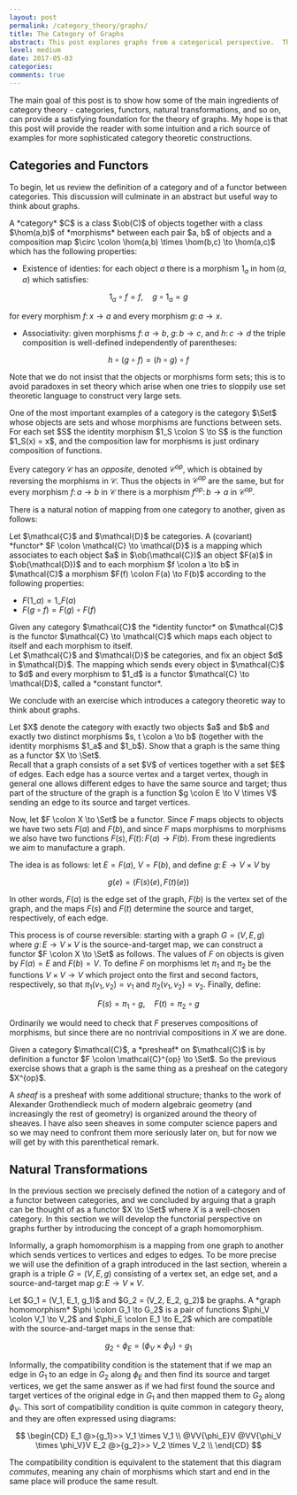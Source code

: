 ```yaml
---
layout: post
permalink: /category_theory/graphs/
title: The Category of Graphs 
abstract: This post explores graphs from a categorical perspective.  The focus is on introducing some of the key ideas of category theory in a familiar setting; in future posts we may see how category can clarify some difficult constructions in graph theory.
level: medium 
date: 2017-05-03
categories: 
comments: true
---
```


The main goal of this post is to show how some of the main ingredients of category theory - categories, functors, natural transformations, and so on, can provide a satisfying foundation for the theory of graphs.
My hope is that this post will provide the reader with some intuition and a rich source of examples for more sophisticated category theoretic constructions.

## Categories and Functors

To begin, let us review the definition of a category and of a functor between categories.
This discussion will culminate in an abstract but useful way to think about graphs.

<div class="definition">
A *category* $C$ is a class $\ob(C)$ of objects together with a class $\hom(a,b)$ of *morphisms* between each pair $a, b$ of objects and a composition map $\circ \colon \hom(a,b) \times \hom(b,c) \to \hom(a,c)$ which has the following properties:

- Existence of identies: for each object $a$ there is a morphism $1_a$ in $\hom(a, a)$ which satisfies:

$$1_a \circ f = f, \quad g \circ 1_a = g$$

for every morphism $f \colon x \to a$ and every morphism $g \colon a \to x$.

- Associativity: given morphisms $f \colon a \to b$, $g \colon b \to c$, and $h \colon c \to d$ the triple composition is well-defined independently of parentheses:

$$h \circ (g \circ f) = (h \circ g) \circ f$$

</div>

Note that we do not insist that the objects or morphisms form sets; this is to avoid paradoxes in set theory which arise when one tries to sloppily use set theoretic language to construct very large sets.

<div class="example">
One of the most important examples of a category is the category $\Set$ whose objects are sets and whose morphisms are functions between sets.
For each set $S$ the identity morphism $1_S \colon S \to S$ is the function $1_S(x) = x$, and the composition law for morphisms is just ordinary composition of functions.
</div>

Every category $\mathcal{C}$ has an *opposite*, denoted $\mathcal{C}^{op}$, which is obtained by reversing the morphisms in $\mathcal{C}$.
Thus the objects in $\mathcal{C}^{op}$ are the same, but for every morphism $f \colon a \to b$ in $\mathcal{C}$ there is a morphism $f^{op} \colon b \to a$ in $\mathcal{C}^{op}$.

There is a natural notion of mapping from one category to another, given as follows:

<div class="definition">
Let $\mathcal{C}$ and $\mathcal{D}$ be categories.
A (covariant) *functor* $F \colon \mathcal{C} \to \mathcal{D}$ is a mapping which associates to each object $a$ in $\ob(\mathcal{C})$ an object $F(a)$ in $\ob(\mathcal{D})$ and to each morphism $f \colon a \to b$ in $\mathcal{C}$ a morphism $F(f) \colon F(a) \to F(b)$ according to the following properties:

- $F(1\_a) = 1\_{F(a)}$
- $F(g \circ f) = F(g) \circ F(f)$

</div>

<div class="example">
Given any category $\mathcal{C}$ the *identity functor* on $\mathcal{C}$ is the functor $\mathcal{C} \to \mathcal{C}$ which maps each object to itself and each morphism to itself.
</div>

<div class="example">
Let $\mathcal{C}$ and $\mathcal{D}$ be categories, and fix an object $d$ in $\mathcal{D}$.
The mapping which sends every object in $\mathcal{C}$ to $d$ and every morphism to $1_d$ is a functor $\mathcal{C} \to \mathcal{D}$, called a *constant functor*.
</div>

We conclude with an exercise which introduces a category theoretic way to think about graphs.

<div class="exercise">
Let $X$ denote the category with exactly two objects $a$ and $b$ and exactly two distinct morphisms $s, t \colon a \to b$ (together with the identity morphisms $1_a$ and $1_b$).
Show that a graph is the same thing as a functor $X \to \Set$.
<div>
<div class="solution">
Recall that a graph consists of a set $V$ of vertices together with a set $E$ of edges.
Each edge has a source vertex and a target vertex, though in general one allows different edges to have the same source and target; thus part of the structure of the graph is a function $g \colon E \to V \times V$ sending an edge to its source and target vertices. 

Now, let $F \colon X \to \Set$ be a functor.
Since $F$ maps objects to objects we have two sets $F(a)$ and $F(b)$, and since $F$ maps morphisms to morphisms we also have two functions $F(s), F(t) \colon F(a) \to F(b)$.
From these ingredients we aim to manufacture a graph.

The idea is as follows: let $E = F(a)$, $V = F(b)$, and define $g \colon E \to V \times V$ by

$$g(e) = (F(s)(e), F(t)(e))$$

In other words, $F(a)$ is the edge set of the graph, $F(b)$ is the vertex set of the graph, and the maps $F(s)$ and $F(t)$ determine the source and target, respectively, of each edge.

This process is of course reversible: starting with a graph $G = (V, E, g)$ where $g \colon E \to V \times V$ is the source-and-target map, we can construct a functor $F \colon X \to \Set$ as follows.
The values of $F$ on objects is given by $F(a) = E$ and $F(b) = V$.
To define $F$ on morphisms let $\pi_1$ and $\pi_2$ be the functions $V \times V \to V$ which project onto the first and second factors, respectively, so that $\pi_1(v_1, v_2) = v_1$ and $\pi_2(v_1, v_2) = v_2$.
Finally, define:

$$F(s) = \pi_1 \circ g, \quad F(t) = \pi_2 \circ g$$

Ordinarily we would need to check that $F$ preserves compositions of morphisms, but since there are no nontrivial compositions in $X$ we are done.
</div>

<div class="remark">
Given a category $\mathcal{C}$, a *presheaf* on $\mathcal{C}$ is by definition a functor $F \colon \mathcal{C}^{op} \to \Set$.
So the previous exercise shows that a graph is the same thing as a presheaf on the category $X^{op}$.

A *sheaf* is a presheaf with some additional structure; thanks to the work of Alexander Grothendieck much of modern algebraic geometry (and increasingly the rest of geometry) is organized around the theory of sheaves.
I have also seen sheaves in some computer science papers and so we may need to confront them more seriously later on, but for now we will get by with this parenthetical remark.
</div>

## Natural Transformations

In the previous section we precisely defined the notion of a category and of a functor between categories, and we concluded by arguing that a graph can be thought of as a functor $X \to \Set$ where $X$ is a well-chosen category.
In this section we will develop the functorial perspective on graphs further by introducing the concept of a graph homomorphism.

Informally, a graph homomorphism is a mapping from one graph to another which sends vertices to vertices and edges to edges.
To be more precise we will use the definition of a graph introduced in the last section, wherein a graph is a triple $G = (V, E, g)$ consisting of a vertex set, an edge set, and a source-and-target map $g \colon E \to V \times V$. 

<div class="definition">
Let $G_1 = (V_1, E_1, g_1)$ and $G_2 = (V_2, E_2, g_2)$ be graphs.  A *graph homomorphism* $\phi \colon G_1 \to G_2$ is a pair of functions $\phi_V \colon V_1 \to V_2$ and $\phi_E \colon E_1 \to E_2$ which are compatible with the source-and-target maps in the sense that:

$$g_2 \circ \phi_E = (\phi_V \times \phi_V) \circ g_1$$

</div>

Informally, the compatibility condition is the statement that if we map an edge in $G_1$ to an edge in $G_2$ along $\phi_E$ and then find its source and target vertices, we get the same answer as if we had first found the source and target vertices of the original edge in $G_1$ and then mapped them to $G_2$ along $\phi_V$.
This sort of compatibility condition is quite common in category theory, and they are often expressed using diagrams:

$$
\begin{CD}
E_1 @>{g_1}>> V_1 \times V_1 \\
@VV{\phi_E}V @VV{\phi_V \times \phi_V}V
E_2 @>{g_2}>> V_2 \times V_2 \\
\end{CD}
$$

The compatibility condition is equivalent to the statement that this diagram *commutes*, meaning any chain of morphisms which start and end in the same place will produce the same result.
